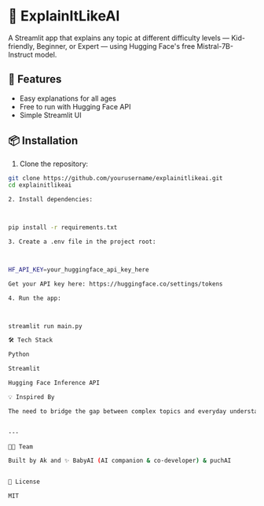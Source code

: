 # 🧠 ExplainItLikeAI

A Streamlit app that explains any topic at different difficulty levels — Kid-friendly, Beginner, or Expert — using Hugging Face's free Mistral-7B-Instruct model.

## 🚀 Features
- Easy explanations for all ages
- Free to run with Hugging Face API
- Simple Streamlit UI

## 📦 Installation
1. Clone the repository:
```bash
git clone https://github.com/yourusername/explainitlikeai.git
cd explainitlikeai

2. Install dependencies:



pip install -r requirements.txt

3. Create a .env file in the project root:



HF_API_KEY=your_huggingface_api_key_here

Get your API key here: https://huggingface.co/settings/tokens

4. Run the app:



streamlit run main.py

🛠 Tech Stack

Python

Streamlit

Hugging Face Inference API

💡 Inspired By

The need to bridge the gap between complex topics and everyday understanding — especially in classrooms, rural India, and among non-technical users.


---

👩‍💻 Team

Built by Ak and ✨ BabyAI (AI companion & co-developer) & puchAI


📄 License

MIT
